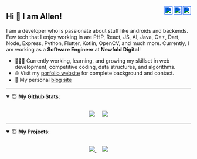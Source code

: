 <a href="https://twitter.com/itsmeallenbenny" target="_blank" rel="nofollow"><img style="filter: invert(82%) sepia(21%) saturate(5055%) hue-rotate(204deg) brightness(98%) contrast(105%);" align="right" alt="Allen's Twitter" width="22px" src="https://cdn.jsdelivr.net/npm/simple-icons@v3/icons/twitter.svg" /></a><a href="https://www.linkedin.com/in/allen-benny" target="_blank" rel="nofollow"><img style="filter: invert(82%) sepia(21%) saturate(5055%) hue-rotate(204deg) brightness(98%) contrast(105%);" align="right" alt="Allen's Linkdein" width="22px" src="https://cdn.jsdelivr.net/npm/simple-icons@v3/icons/linkedin.svg" /></a><a href="https://www.hackerrank.com/allen_officially" target="_blank" rel="nofollow"><img style="filter: invert(82%) sepia(21%) saturate(5055%) hue-rotate(204deg) brightness(98%) contrast(105%);" align="right" alt="Allen's HackerRank" width="22px" src="https://cdn.jsdelivr.net/npm/simple-icons@v3/icons/hackerrank.svg"/></a>
## Hi 👋 I am Allen! 
I am a developer who is passionate about stuff like androids and backends. Few tech that I enjoy working in are PHP, React, JS, AI, Java, C++, Dart, Node, Express, Python, Flutter, Kotlin, OpenCV, and much more. Currently, I am working as a **Software Engineer** at **Newfold Digital**!
- 👨🏽‍💻 Currently working, learning, and growing my skillset in web development, competitive coding, data structures, and algorithms.
- 🌐 Visit my [porfolio website](https://materilio-allen.firebaseapp.com) for complete background and contact.
- 👋 My personal [blog site](https://iamallenbenny.blogspot.com/)

---
<details open>
 <summary> 😇 <b>My Github Stats</b>: </summary>
<br>
 <p align = "center">
  <img src = "https://github-readme-stats.vercel.app/api/top-langs/?username=officiallygod&langs_count=4&hide=css&theme=radical">
  &nbsp;&nbsp;&nbsp;
  <img src = "https://github-readme-stats.vercel.app/api?username=officiallygod&show_icons=true&theme=radical&line_height=27">
</p>
</details>

---
<details open>
 <summary> 😇 <b>My Projects</b>: </summary>
 <br>
 <p align = "center">
  <a href="https://github.com/officiallygod/sender">
   <img src = "https://github-readme-stats.vercel.app/api/pin/?username=officiallygod&repo=sender&theme=radical">
  </a>
  &nbsp;&nbsp;&nbsp;
  <a href="https://github.com/officiallygod/watchit">
   <img src = "https://github-readme-stats.vercel.app/api/pin/?username=officiallygod&repo=watchit&theme=radical">
  </a>
</p>
</details>

